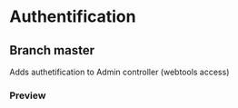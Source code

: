 # Authentification

## Branch master
Adds authetification to Admin controller (webtools access)

### Preview
